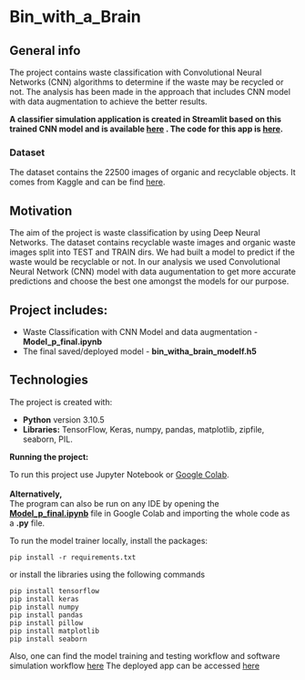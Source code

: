 # Bin_with_a_Brain

## General info
The project contains waste classification with Convolutional Neural Networks (CNN) algorithms to determine if the waste may be recycled or not. The analysis has been made in the approach that includes CNN model with data augmentation to achieve the better results.

**A classifier simulation application is created in Streamlit based on this trained CNN model and is available [here](https://github.com/nightKnight112/Bin_with_a_Brain/tree/main/api-cfg/app.py) . The code for this app is [here](https://github.com/nightKnight112/Bin_with_a_Brain/tree/main/api-cfg).**

### Dataset
The dataset contains the 22500 images of organic and recyclable objects. It comes from Kaggle and can be find [here](https://www.kaggle.com/techsash/waste-classification-data).


## Motivation
The aim of the project is waste classification by using Deep Neural Networks. The dataset contains recyclable waste images and organic waste images split into TEST and TRAIN dirs. We had built a model to predict if the waste would be recyclable or not. In our analysis we used Convolutional Neural Network (CNN) model with data augumentation to get more accurate predictions and choose the best one amongst the models for our purpose.

## Project includes:

* Waste Classification with CNN Model and data augmentation - **Model_p_final.ipynb**
* The final saved/deployed model - **bin_witha_brain_modelf.h5**
 
## Technologies

The project is created with:
* **Python** version 3.10.5
* **Libraries:** TensorFlow, Keras, numpy, pandas, matplotlib, zipfile, seaborn, PIL.

**Running the project:**

To run this project use Jupyter Notebook or [Google Colab](https://colab.research.google.com/drive/1EZkDLuk8S9Zzn90dlKIoQZ7T7VUshjk0?usp=sharing).<br /><br />
**Alternatively,** <br /> The program can also be run on any IDE by opening the **[Model_p_final.ipynb](https://colab.research.google.com/drive/1EZkDLuk8S9Zzn90dlKIoQZ7T7VUshjk0?usp=sharing)** file in Google Colab and importing the whole code as a **.py** file.</br>

To run the model trainer locally, install the packages: 
```
pip install -r requirements.txt
```
or install the libraries using the following commands</br>
```
pip install tensorflow
pip install keras
pip install numpy
pip install pandas
pip install pillow
pip install matplotlib
pip install seaborn
```
Also, one can find the model training and testing workflow and software simulation workflow [here](https://whimsical.com/mini-project-re-QcrHkkrnrr52aCwB7eE3e)
The deployed app can be accessed [here](https://nightknight112-bin-with-a-brain-api-cfgapp-qt2ylc.streamlit.app/)
